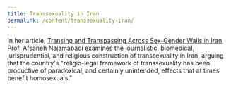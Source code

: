 ```yaml
---
title: Transsexuality in Iran
permalink: /content/transsexuality-iran/
---
```


In her article, [Transing and Transpassing Across Sex-Gender Walls in Iran](http://nrs.harvard.edu/urn-3:HUL.InstRepos:2450776), Prof. Afsaneh Najamabadi examines the journalistic, biomedical, jurisprudential, and religious construction of transsexuality in Iran, arguing that the country's "religio-legal framework of transsexuality has been productive of paradoxical, and certainly unintended, effects that at times benefit homosexuals."
